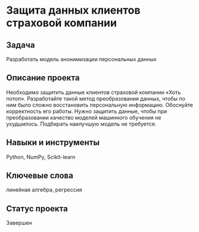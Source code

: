 # Защита данных клиентов страховой компании

## Задача

Разработать модель анонимизации персональных данных

## Описание проекта

Необходимо защитить данные клиентов страховой компании «Хоть потоп». Разработайте такой метод преобразования данных, чтобы по ним было сложно восстановить персональную информацию. Обоснуйте корректность его работы. Нужно защитить данные, чтобы при преобразовании качество моделей машинного обучения не ухудшилось. Подбирать наилучшую модель не требуется.

## Навыки и инструменты

Python, NumPy, Scikit-learn

## Ключевые слова

линейная алгебра, регрессия

## Статус проекта

Завершен

